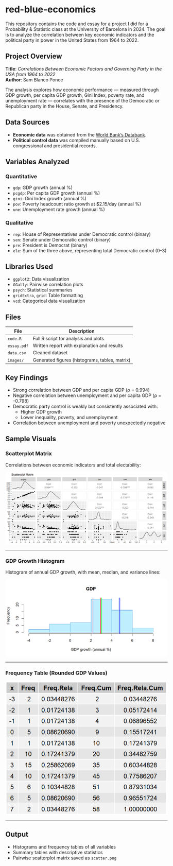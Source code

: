 # red-blue-economics
This repository contains the code and essay for a project I did for a Probability & Statistic class at the University of Barcelona in 2024. The goal is to analyze the correlation between key economic indicators and the political party in power in the United States from 1964 to 2022.

## Project Overview

**Title**: *Correlations Between Economic Factors and Governing Party in the USA from 1964 to 2022*  
**Author**: Sam Blanco Ponce

The analysis explores how economic performance — measured through GDP growth, per capita GDP growth, Gini Index, poverty rate, and unemployment rate — correlates with the presence of the Democratic or Republican party in the House, Senate, and Presidency.

## Data Sources

- **Economic data** was obtained from the [World Bank’s Databank](https://databank.worldbank.org/reports.aspx?source=2&series=).
- **Political control data** was compiled manually based on U.S. congressional and presidential records.

## Variables Analyzed

### Quantitative
- `gdp`: GDP growth (annual %)
- `pcgdp`: Per capita GDP growth (annual %)
- `gini`: Gini Index growth (annual %)
- `pov`: Poverty headcount ratio growth at $2.15/day (annual %)
- `une`: Unemployment rate growth (annual %)

### Qualitative
- `rep`: House of Representatives under Democratic control (binary)
- `sen`: Senate under Democratic control (binary)
- `pre`: President is Democrat (binary)
- `ele`: Sum of the three above, representing total Democratic control (0–3)

## Libraries Used

- `ggplot2`: Data visualization
- `GGally`: Pairwise correlation plots
- `psych`: Statistical summaries
- `gridExtra`, `grid`: Table formatting
- `vcd`: Categorical data visualization

## Files

| File         | Description                                    |
|--------------|------------------------------------------------|
| `code.R`     | Full R script for analysis and plots           |
| `essay.pdf`  | Written report with explanation and results    |
| `data.csv`   | Cleaned dataset                                |
| `images/`    | Generated figures (histograms, tables, matrix) |

## Key Findings

- Strong correlation between GDP and per capita GDP (ρ = 0.994)
- Negative correlation between unemployment and per capita GDP (ρ = -0.798)
- Democratic party control is weakly but consistently associated with:
  - Higher GDP growth
  - Lower inequality, poverty, and unemployment
- Correlation between unemployment and poverty unexpectedly negative

## Sample Visuals

### Scatterplot Matrix
Correlations between economic indicators and total electability:

![scatterplot_matrix](images/scatterplot_matrix.png)

---

### GDP Growth Histogram

Histogram of annual GDP growth, with mean, median, and variance lines:

![histogram_gdp](images/histogram_gdp.png)

---

### Frequency Table (Rounded GDP Values)

![freq_gdp](images/freq_gdp.png)

---

## Output

- Histograms and frequency tables of all variables
- Summary tables with descriptive statistics
- Pairwise scatterplot matrix saved as `scatter.png`
